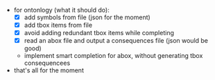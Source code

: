* for ontonlogy (what it should do):
    * [x] add symbols from file (json for the moment)
    * [x] add tbox items from file 
    * [x] avoid adding redundant tbox items while completing
    * [x] read an abox file and output a consequences file (json would be good)
    * implement smart completion for abox, without generating tbox consequencees 
* that's all for the moment
